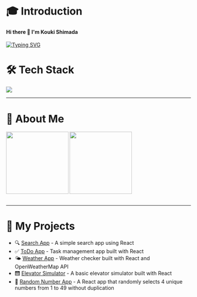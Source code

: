 # 🎓 Introduction

#### Hi there 👋 I'm Kouki Shimada

[![Typing SVG](https://readme-typing-svg.demolab.com?font=Fira+Code&pause=1000&color=00F7FF&width=435&lines=I'm+a+Frontend+Developer;I+❤️+React%2C+JS+%26+Vite;Learning+Java+%26+Backend+Too;Also+Learning+TypeScript)](https://git.io/typing-svg)


# 🛠 Tech Stack

![](https://skillicons.dev/icons?i=html,css,js,typescript,php,java,flutter)

---

# 👤 About Me

<a href="https://github.com/tocoteron">
  <img align="left" height="170px" src="https://github-readme-stats.vercel.app/api?username=tocoteron&count_private=true&show_icons=true&theme=dracula" />
</a>
<a href="https://github.com/tocoteron">
  <img align="left" height="170px" src="https://github-readme-stats.vercel.app/api/top-langs/?username=tocoteron&layout=compact&theme=dracula" />
</a>

<br clear="both" />
<br>

---

# 🚀 My Projects

- 🔍 [Search App](https://search-app-hazel-tau.vercel.app/) - A simple search app using React  
- ✅ [ToDo App](https://my-todo-app-kappa-taupe.vercel.app/) - Task management app built with React  
- 🌤️ [Weather App](https://weather-app-xi-drab-26.vercel.app/) - Weather checker built with React and OpenWeatherMap API  
- 🛗 [Elevator Simulator](https://elevator-simulator-app.vercel.app/) - A basic elevator simulator built with React  
- 🎲 [Random Number App](https://my-random-app.vercel.app/) - A React app that randomly selects 4 unique numbers from 1 to 49 without duplication




